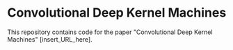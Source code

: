 # Convolutional Deep Kernel Machines
This repository contains code for the paper "Convolutional Deep Kernel Machines" [insert_URL_here].
